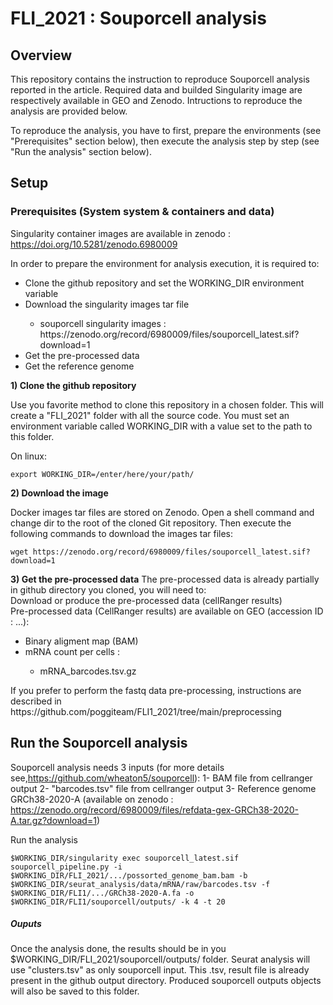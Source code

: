# FLI_2021 : Souporcell analysis

## Overview

This repository contains the instruction to reproduce Souporcell analysis reported in the article.
Required data and builded Singularity image are respectively available in GEO and Zenodo. 
Intructions to reproduce the analysis are provided below.

To reproduce the analysis, you have to first, prepare the environments (see "Prerequisites" section below), then execute the analysis step by step (see "Run the analysis" section below).

## Setup

### Prerequisites (System system & containers and data)

Singularity container images are available in zenodo : https://doi.org/10.5281/zenodo.6980009

In order to prepare the environment for analysis execution, it is required to:

<ul>
<li> Clone the github repository and set the WORKING_DIR environment variable</li> 
<li> Download the singularity images tar file</li> 
<ul>
<li> souporcell singularity images : https://zenodo.org/record/6980009/files/souporcell_latest.sif?download=1</li>
</ul> 
<li> Get the pre-processed data
<li> Get the reference genome
</ul>

<b>1) Clone the github repository</b>

Use you favorite method to clone this repository in a chosen folder. This will create a "FLI_2021" folder with all the source code. You must set an environment variable called WORKING_DIR with a value set to the path to this folder.

On linux:
<pre><code>export WORKING_DIR=/enter/here/your/path/</pre></code>



<b>2) Download the image</b>

Docker images tar files are stored on Zenodo. Open a shell command and change dir to the root of the cloned Git repository. Then execute the following commands to download the images tar files:


<pre><code>wget https://zenodo.org/record/6980009/files/souporcell_latest.sif?download=1</pre></code>


<b>3) Get the pre-processed data</b>
The pre-processed data is already partially in github directory you cloned, you will need to:<br>
Download or produce the pre-processed data (cellRanger results) <br>
Pre-processed data (CellRanger results) are available on GEO (accession ID : ...): <br>
<ul>
  <li>Binary aligment map (BAM) </li>
	<li>mRNA count per cells : </li>
	<ul>
	<li>mRNA_barcodes.tsv.gz</li>
	</ul>
</ul>
If you prefer to perform the fastq data pre-processing, instructions are described in https://github.com/poggiteam/FLI1_2021/tree/main/preprocessing <br>

## Run the Souporcell analysis 

Souporcell analysis needs 3 inputs (for more details see,https://github.com/wheaton5/souporcell):
1- BAM file from cellranger output
2- "barcodes.tsv" file from cellranger output
3- Reference genome GRCh38-2020-A (available on zenodo : https://zenodo.org/record/6980009/files/refdata-gex-GRCh38-2020-A.tar.gz?download=1)

Run the analysis

<pre><code>$WORKING_DIR/singularity exec souporcell_latest.sif souporcell_pipeline.py -i $WORKING_DIR/FLI_2021/.../possorted_genome_bam.bam -b $WORKING_DIR/seurat_analysis/data/mRNA/raw/barcodes.tsv -f $WORKING_DIR/FLI1/.../GRCh38-2020-A.fa -o $WORKING_DIR/FLI1/souporcell/outputs/ -k 4 -t 20</pre></code>


##### Ouputs

Once the analysis done, the results should be in you $WORKING_DIR/FLI_2021/souporcell/outputs/ folder. Seurat analysis will use "clusters.tsv" as only souporcell input.
This .tsv, result file is already present in the github output directory. Produced souporcell outputs objects will also be saved to this folder.
